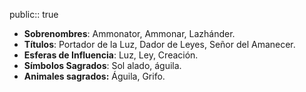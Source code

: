 public:: true

- **Sobrenombres**: Ammonator, Ammonar, Lazhánder.
- **Títulos**: Portador de la Luz, Dador de Leyes, Señor del Amanecer.
- **Esferas de Influencia**: Luz, Ley, Creación.
- **Símbolos Sagrados**: Sol alado, águila.
- **Animales sagrados:** Águila, Grifo.